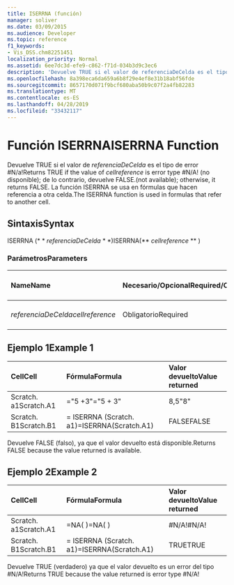```yaml
---
title: ISERRNA (función)
manager: soliver
ms.date: 03/09/2015
ms.audience: Developer
ms.topic: reference
f1_keywords:
- Vis_DSS.chm82251451
localization_priority: Normal
ms.assetid: 6ee7dc3d-efe9-c862-f71d-034b3d9c3ec6
description: 'Devuelve TRUE si el valor de referenciaDeCelda es el tipo de error #N/A! (no disponible); de lo contrario, devuelve FALSE. La función ISERRNA se usa en fórmulas que hacen referencia a otra celda.'
ms.openlocfilehash: 8a398eca6da659a6b8f29e4ef8e31b18abf56fde
ms.sourcegitcommit: 8657170d071f9bcf680aba50b9c07f2a4fb82283
ms.translationtype: MT
ms.contentlocale: es-ES
ms.lasthandoff: 04/28/2019
ms.locfileid: "33432117"
---
```

# <a name="iserrna-function"></a><span data-ttu-id="e023f-105">Función ISERRNA</span><span class="sxs-lookup"><span data-stu-id="e023f-105">ISERRNA Function</span></span>

<span data-ttu-id="e023f-106">Devuelve TRUE si el valor de _referenciaDeCelda_ es el tipo de error #N/a!</span><span class="sxs-lookup"><span data-stu-id="e023f-106">Returns TRUE if the value of  _cellreference_ is error type #N/A!</span></span> <span data-ttu-id="e023f-107">(no disponible); de lo contrario, devuelve FALSE.</span><span class="sxs-lookup"><span data-stu-id="e023f-107">(not available); otherwise, it returns FALSE.</span></span> <span data-ttu-id="e023f-108">La función ISERRNA se usa en fórmulas que hacen referencia a otra celda.</span><span class="sxs-lookup"><span data-stu-id="e023f-108">The ISERRNA function is used in formulas that refer to another cell.</span></span> 
  
## <a name="syntax"></a><span data-ttu-id="e023f-109">Sintaxis</span><span class="sxs-lookup"><span data-stu-id="e023f-109">Syntax</span></span>

<span data-ttu-id="e023f-110">ISERRNA (\* \* *referenciaDeCelda* \* \*)</span><span class="sxs-lookup"><span data-stu-id="e023f-110">ISERRNA(\*\* *cellreference* \*\* )</span></span> 
  
### <a name="parameters"></a><span data-ttu-id="e023f-111">Parámetros</span><span class="sxs-lookup"><span data-stu-id="e023f-111">Parameters</span></span>

|<span data-ttu-id="e023f-112">**Name**</span><span class="sxs-lookup"><span data-stu-id="e023f-112">**Name**</span></span>|<span data-ttu-id="e023f-113">**Necesario/Opcional**</span><span class="sxs-lookup"><span data-stu-id="e023f-113">**Required/Optional**</span></span>|<span data-ttu-id="e023f-114">**Tipo de datos**</span><span class="sxs-lookup"><span data-stu-id="e023f-114">**Data Type**</span></span>|<span data-ttu-id="e023f-115">**Descripción**</span><span class="sxs-lookup"><span data-stu-id="e023f-115">**Description**</span></span>|
|:-----|:-----|:-----|:-----|
| <span data-ttu-id="e023f-116">_referenciaDeCelda_</span><span class="sxs-lookup"><span data-stu-id="e023f-116">_cellreference_</span></span> <br/> |<span data-ttu-id="e023f-117">Obligatorio</span><span class="sxs-lookup"><span data-stu-id="e023f-117">Required</span></span>  <br/> |<span data-ttu-id="e023f-118">**String**</span><span class="sxs-lookup"><span data-stu-id="e023f-118">**String**</span></span> <br/> |<span data-ttu-id="e023f-119">Referencia a una celda.</span><span class="sxs-lookup"><span data-stu-id="e023f-119">Reference to a cell.</span></span>  <br/> |
   
## <a name="example-1"></a><span data-ttu-id="e023f-120">Ejemplo 1</span><span class="sxs-lookup"><span data-stu-id="e023f-120">Example 1</span></span>

|<span data-ttu-id="e023f-121">**Cell**</span><span class="sxs-lookup"><span data-stu-id="e023f-121">**Cell**</span></span>|<span data-ttu-id="e023f-122">**Fórmula**</span><span class="sxs-lookup"><span data-stu-id="e023f-122">**Formula**</span></span>|<span data-ttu-id="e023f-123">**Valor devuelto**</span><span class="sxs-lookup"><span data-stu-id="e023f-123">**Value returned**</span></span>|
|:-----|:-----|:-----|
|<span data-ttu-id="e023f-124">Scratch. a1</span><span class="sxs-lookup"><span data-stu-id="e023f-124">Scratch.A1</span></span>  <br/> |<span data-ttu-id="e023f-125">="5 +3"</span><span class="sxs-lookup"><span data-stu-id="e023f-125">="5 + 3"</span></span>  <br/> |<span data-ttu-id="e023f-126">8,5</span><span class="sxs-lookup"><span data-stu-id="e023f-126">"8"</span></span>  <br/> |
|<span data-ttu-id="e023f-127">Scratch. B1</span><span class="sxs-lookup"><span data-stu-id="e023f-127">Scratch.B1</span></span>  <br/> |<span data-ttu-id="e023f-128">= ISERRNA (Scratch. a1)</span><span class="sxs-lookup"><span data-stu-id="e023f-128">=ISERRNA(Scratch.A1)</span></span>  <br/> |<span data-ttu-id="e023f-129">FALSE</span><span class="sxs-lookup"><span data-stu-id="e023f-129">FALSE</span></span>  <br/> |
   
<span data-ttu-id="e023f-130">Devuelve FALSE (falso), ya que el valor devuelto está disponible.</span><span class="sxs-lookup"><span data-stu-id="e023f-130">Returns FALSE because the value returned is available.</span></span>
  
## <a name="example-2"></a><span data-ttu-id="e023f-131">Ejemplo 2</span><span class="sxs-lookup"><span data-stu-id="e023f-131">Example 2</span></span>

|<span data-ttu-id="e023f-132">**Cell**</span><span class="sxs-lookup"><span data-stu-id="e023f-132">**Cell**</span></span>|<span data-ttu-id="e023f-133">**Fórmula**</span><span class="sxs-lookup"><span data-stu-id="e023f-133">**Formula**</span></span>|<span data-ttu-id="e023f-134">**Valor devuelto**</span><span class="sxs-lookup"><span data-stu-id="e023f-134">**Value returned**</span></span>|
|:-----|:-----|:-----|
|<span data-ttu-id="e023f-135">Scratch. a1</span><span class="sxs-lookup"><span data-stu-id="e023f-135">Scratch.A1</span></span>  <br/> |<span data-ttu-id="e023f-136">=NA( )</span><span class="sxs-lookup"><span data-stu-id="e023f-136">=NA( )</span></span>  <br/> |<span data-ttu-id="e023f-137">#N/A!</span><span class="sxs-lookup"><span data-stu-id="e023f-137">#N/A!</span></span>  <br/> |
|<span data-ttu-id="e023f-138">Scratch. B1</span><span class="sxs-lookup"><span data-stu-id="e023f-138">Scratch.B1</span></span>  <br/> |<span data-ttu-id="e023f-139">= ISERRNA (Scratch. a1)</span><span class="sxs-lookup"><span data-stu-id="e023f-139">=ISERRNA(Scratch.A1)</span></span>  <br/> |<span data-ttu-id="e023f-140">TRUE</span><span class="sxs-lookup"><span data-stu-id="e023f-140">TRUE</span></span>  <br/> |
   
<span data-ttu-id="e023f-141">Devuelve TRUE (verdadero) ya que el valor devuelto es un error del tipo #N/A!</span><span class="sxs-lookup"><span data-stu-id="e023f-141">Returns TRUE because the value returned is error type #N/A!</span></span>
  

